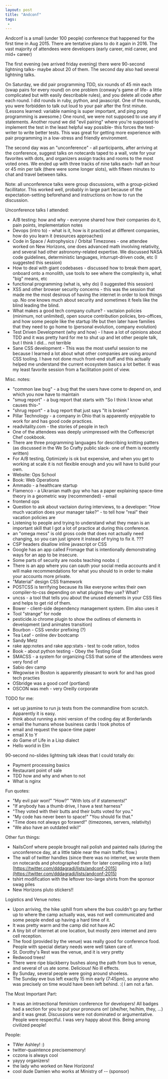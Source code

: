 ```yaml
---
layout: post
title: "Andconf"
tags:
 -
---
```


Andconf is a small (under 100 people) conference that happened for the first time in Aug 2015. There are tentative plans to do it again in 2016. The vast majority of attendees were developers (early career, mid career, and mid+ career)

The first evening (we arrived friday evening) there were 90-second lightning talks- maybe about 20 of them. The second day also had several lightning talks.

On Saturday, we did pair programming TDD, six rounds of 45 min each (swap pairs for every round) on one problem (conway's game of life- a little complicated but with easily describable rules), and you delete all code after each round. I did rounds in ruby, python, and javascript. One of the rounds, you were forbidden to talk out loud to your pair after the first minute. (Lessons learned: variable naming is super important, and ping pong programming is awesome.) One round, we were not supposed to use any if statements. Another round we did "evil pairing" where you're supposed to implement the test in the least helpful way possible- this forces the test-writer to write better tests. This was great for getting more experience with pair programming in a low-stress and friendly environment.

The second day was an "unconference" - all participants, after arriving at the conference, suggest talks on notecards taped to a wall, vote for your favorites with dots, and organizers assign tracks and rooms to the most voted ones. We ended up with three tracks of nine talks each- half an hour or 45 min per talk (there were some longer slots), with fifteen minutes to chat and travel between talks.

Note: all unconference talks were group discussions, with a group-picked facillitator. This worked well, probably in large part because of the expectation-setting beforehand and instructions on how to run the discussion.

Unconference talks I attended:

* A/B testing: how and why - everyone shared how their companies do it, pain points, implementation notes
* Devops (intro to) - what is it, how is it practiced at different companies, how do you learn it (resources approaches)
* Code in Space / Astrophysics / Orbital Timezones - one attendee worked on New Horizons, one does advanced math involving relativity, and several had other astronomy-related expertise. We discussed NASA code guidelines, deterministic languages, inturrupt-driven code, etc (I suggested this session)
* How to deal with giant codebases - discussed how to break them apart, onboard onto a monolith, use tools to see where the complexity is, what "big" means, etc
* functional programming (what is, why do) (I suggested this session)
* XSS and other browser security concerns - this was the session that made me the most desirous of having the internet in order to look things up. No one knows much about security and sometimes it feels like the blind leading the blind.
* What makes a good tech company culture? - vactaion policies (minimum, not unlimited), open source contribution policies, bro-offices, and how some people like the startup life but then later have families that they need to go home to (personal evolution, company evolution)
* Test Driven Development (why and how) - I have a lot of opinions about TDD and it was pretty hard for me to shut up and let other people talk, but I think I did... not terrible
* Sane CSS development - This was the most useful session to me because I learned a lot about what other companies are using around CSS tooling. I have not done much front-end stuff and this actually helped me understand the current ecosystem basics a lot better. It was my least favorite session from a facilitation point of view.

Misc. notes:

* "common law bug" - a bug that the users have come to depend on, and which you now have to maintain
* "smug report" - a bug report that starts with "So I think I know what causes this-"
* "shrug report" - a bug report that just says "It is broken"
* Pillar Technology - a company in Ohio that is apparently enjoyable to work for and has good code practices.
* readvitality.com - the stories of people in tech
* One of the attendees was deeply unimpressed with the Coffeescript Chef cookbook.
* There are three programming languages for describing knitting patters (as discussed in the We So Crafty public slack- one of them is recently written)
* For A/B testing, Optimizely is ok but expensive, and when you get to working at scale it is not flexible enough and you will have to build your own.
* Website: Ops School
* Book: Web Operations
* Ammado - a healthcare startup
* Flamenco - a Ukranian math guy who has a paper explaining space-time theory in a geometric way (recommended) - email
* frontend ops
* Question to ask about vactaion during interviews, to a developer: "How much vacation does your manager take?" - to tell how "real" their vacation policies are
* Listening to people and trying to understand what they mean is an important skill that I got a lot of practice at during this conference.
* an "omega mess" is old gross code that does not actually need changing, so you can just ignore it instead of trying to fix it. ???
* CSP headers disallow inline javascript or CSS
* Google has an app called Fromage that is intentionally demonstrating ways for an app to be insecure.
* Some parts of security are noobs teaching noobs :(
* There is an app where you can oauth your social media accounts and it will make recommendations for what you should to in order to make your accounts more private.
* "Material" design CSS framework
* POSTCSS is terrifying because its like everyone writes their own compiler-to-css depending on what plugins they use? What?
* uncss - a tool that tells you about the unused elements in your CSS files and helps to get rid of them.
* Bower - client-side dependency management system. Elm also uses it
* Tool "strange" for node
* pesticide.io chrome plugin to show the outlines of elements in development (and animates transition)
* Bourbon - CSS vendor prefixing (?)
* Tea Leaf - online dev bootcamp
* Sandy Metz
* rake app:notes and rake app:stats - test to code ration, todos
* Book - about python testing - Obey the Testing Goat
* SMACSS - a system for organizing CSS that some of the attendees were very fond of
* Sabio dev camp
* Wegowise in Boston is apparently pleasant to work for and has good tech practies
* OSbridge was a good conf (portland)
* OSCON was meh - very Oreilly corporate


TODO for me:

* set up jasmine to run js tests from the commandline from scratch. Apparently it is easy.
* think about running a mini version of the coding day at Borderlands
* email the humans whose business cards I took photos of
* email and request the space-time paper
* email X to Y
* do Game of Life in a Lisp dialect
* Hello world in Elm



90-second no-slides lightning talk ideas that I could totally do:

* Payment processing basics
* Restaurant point of sale
* TDD how and why and when to not
* What is nginx

Fun quotes:

* "My evil pair won!" "How?" "With lots of if statements!"
* "If anybody has a thumb drive, I have a test harness"
* "They voted with their butts and their butts voted for you."
* "My code has never been to space!" "You should fix that."
* "Time does not always go forawrd!" (timezones, servers, relativity)
* "We also have an outdated wiki!"


Other fun things:

* NailsConf where people brought nail polish and painted nails (during the unconference day, at a little table near the main traffic flow.)
* The wall of twitter handles (since there was no internet, we wrote them on notecards and photographed them for later compiling into a list) [https://twitter.com/dddagradi/lists/andconf-2015](https://twitter.com/dddagradi/lists/andconf-2015)
* tshirt modification with the leftover too-large shirts from the sponsor swag piles
* New Horizons pluto stickers!!

Logistics and Venue notes:

* Upon arriving, the hike uphill from where the bus couldn't go any farther up to where the camp actually was, was not well communicated and some people ended up having a hard time of it.
* It was pretty warm and the camp did not have AC
* A tiny bit of internet at one location, but mostly zero internet and zero cell reception.
* The food (provided by the venue) was really good for conference food. People with special dietary needs were well taken care of.
* St. Dorothy's Rest was the venue, and it is very pretty
* Redwood trees!
* There were ripe blackberry bushes along the path from bus to venue, and several of us ate some. Delicious! No ill effects.
* By Sunday, several people were going around shoeless.
* The Sunday eve bus left exactly 15 min early (7:45pm), so anyone who was precisely on time would have been left behind. :( I am not a fan.

The Most Important Part:

* It was an intrsectional feminism conference for developers! All badges had a section for you to put your pronouns on! (she/her, he/him, they, ...) and it was great. Discussions were not dominated or argumentative. People were respectful. I was very happy about this. Being among civilized people!

People:

* TWer Ashley! :)
* twitter-quaintence precisememory!
* cczona is always cool
* yayyy organizers!
* the lady who worked on New Horizons!
* cool dude Damien who works at Ministry of -- (sponsor)
